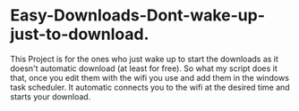 # Easy-Downloads-Dont-wake-up-just-to-download.
This Project is for the ones who just wake up to start the downloads as it doesn't automatic download (at least for free). So what my script does it that, once you edit them with the wifi you use and add them in the windows task scheduler. It automatic connects you to the wifi at the desired time and starts your download. 
